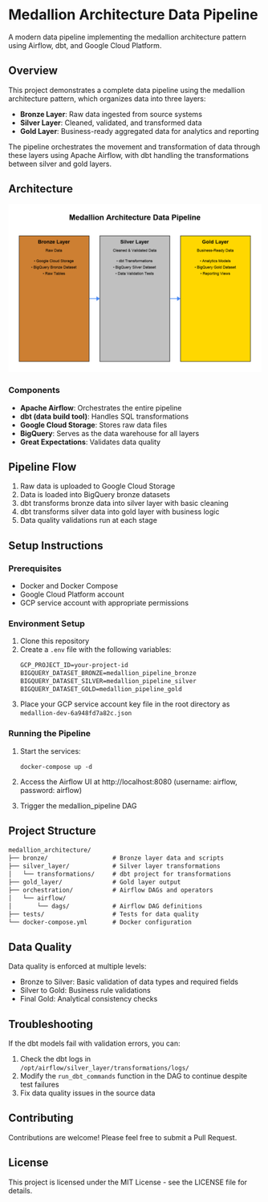 # Medallion Architecture Data Pipeline

A modern data pipeline implementing the medallion architecture pattern using Airflow, dbt, and Google Cloud Platform.

## Overview

This project demonstrates a complete data pipeline using the medallion architecture pattern, which organizes data into three layers:

- **Bronze Layer**: Raw data ingested from source systems
- **Silver Layer**: Cleaned, validated, and transformed data
- **Gold Layer**: Business-ready aggregated data for analytics and reporting

The pipeline orchestrates the movement and transformation of data through these layers using Apache Airflow, with dbt handling the transformations between silver and gold layers.

## Architecture

![Medallion Architecture](docs/medallion_architecture.png)

### Components

- **Apache Airflow**: Orchestrates the entire pipeline
- **dbt (data build tool)**: Handles SQL transformations
- **Google Cloud Storage**: Stores raw data files
- **BigQuery**: Serves as the data warehouse for all layers
- **Great Expectations**: Validates data quality

## Pipeline Flow

1. Raw data is uploaded to Google Cloud Storage
2. Data is loaded into BigQuery bronze datasets
3. dbt transforms bronze data into silver layer with basic cleaning
4. dbt transforms silver data into gold layer with business logic
5. Data quality validations run at each stage

## Setup Instructions

### Prerequisites

- Docker and Docker Compose
- Google Cloud Platform account
- GCP service account with appropriate permissions

### Environment Setup

1. Clone this repository
2. Create a `.env` file with the following variables:
   ```
   GCP_PROJECT_ID=your-project-id
   BIGQUERY_DATASET_BRONZE=medallion_pipeline_bronze
   BIGQUERY_DATASET_SILVER=medallion_pipeline_silver
   BIGQUERY_DATASET_GOLD=medallion_pipeline_gold
   ```
3. Place your GCP service account key file in the root directory as `medallion-dev-6a948fd7a82c.json`

### Running the Pipeline

1. Start the services:
   ```
   docker-compose up -d
   ```

2. Access the Airflow UI at http://localhost:8080 (username: airflow, password: airflow)

3. Trigger the medallion_pipeline DAG

## Project Structure

```
medallion_architecture/
├── bronze/                  # Bronze layer data and scripts
├── silver_layer/            # Silver layer transformations
│   └── transformations/     # dbt project for transformations
├── gold_layer/              # Gold layer output
├── orchestration/           # Airflow DAGs and operators
│   └── airflow/
│       └── dags/            # Airflow DAG definitions
├── tests/                   # Tests for data quality
└── docker-compose.yml       # Docker configuration
```

## Data Quality

Data quality is enforced at multiple levels:
- Bronze to Silver: Basic validation of data types and required fields
- Silver to Gold: Business rule validations
- Final Gold: Analytical consistency checks

## Troubleshooting

If the dbt models fail with validation errors, you can:
1. Check the dbt logs in `/opt/airflow/silver_layer/transformations/logs/`
2. Modify the `run_dbt_commands` function in the DAG to continue despite test failures
3. Fix data quality issues in the source data

## Contributing

Contributions are welcome! Please feel free to submit a Pull Request.

## License

This project is licensed under the MIT License - see the LICENSE file for details. 